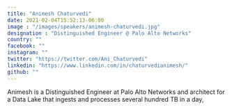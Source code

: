 ```yaml
---
title: "Animesh Chaturvedi"
date: 2021-02-04T15:52:13-06:00
image : "/images/speakers/animesh-chaturvedi.jpg"
designation : "Distinguished Engineer @ Palo Alto Networks"
country: ""
facebook: ""
instagram: ""
twitter: "https://twitter.com/Ani_Chaturvedi"
linkedin: "https://www.linkedin.com/in/chaturvedianimesh/"
github: ""
---
```


Animesh is a Distinguished Engineer at Palo Alto Networks and architect for a Data Lake that ingests and processes several hundred TB in a day,